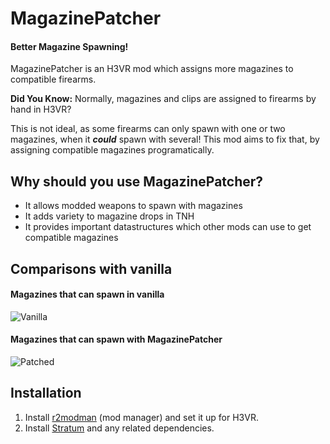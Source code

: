 # MagazinePatcher

#### Better Magazine Spawning!

MagazinePatcher is an H3VR mod which assigns more magazines to compatible firearms. 

**Did You Know:** Normally, magazines and clips are assigned to firearms by hand in H3VR?

This is not ideal, as some firearms can only spawn with one or two magazines, when it ***could*** spawn with several! This mod aims to fix that, by assigning compatible magazines programatically.

## Why should you use MagazinePatcher?
- It allows modded weapons to spawn with magazines
- It adds variety to magazine drops in TNH
- It provides important datastructures which other mods can use to get compatible magazines

## Comparisons with vanilla

#### Magazines that can spawn in vanilla
![Vanilla](https://i.imgur.com/BjJHrSa.jpg)

#### Magazines that can spawn with MagazinePatcher
![Patched](https://i.imgur.com/Eb0zFme.jpg)

## Installation
1. Install [r2modman](https://thunderstore.io/c/h3vr/p/ebkr/r2modman/) (mod manager) and set it up for H3VR.
2. Install [Stratum](https://thunderstore.io/c/h3vr/p/Stratum/Stratum/) and any related dependencies.

